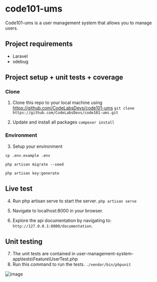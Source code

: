 # code101-ums
Code101-ums is a user management system that allows you to manage users.

## Project requirements

* Laravel
* xdebug

## Project setup + unit tests  + coverage

### Clone

1. Clone this repo to your local machine using https://github.com/CodeLabsDevs/code101-ums
``` git clone https://github.com/CodeLabsDevs/code101-ums.git ```

2. Update and install all packages
``` composer install ```


### Environment
3. Setup your environment

``` cp .env.example .env ```

``` php artisan migrate --seed ```

``` php artisan key:generate ```



## Live test
4. Run php artisan serve to start the server.
``` php artisan serve ```

5. Navigate to localhost:8000 in your browser.
6. Explore the api documentation by navigating to: `http://127.0.0.1:8000/documentation`.

## Unit testing
7. The unit tests are contained in user-management-system-app\tests\Feature\UserTest.php
8. Run this command to run the tests.
``` ./vendor/bin/phpunit ```

![image](doc/coverge.PNG)
